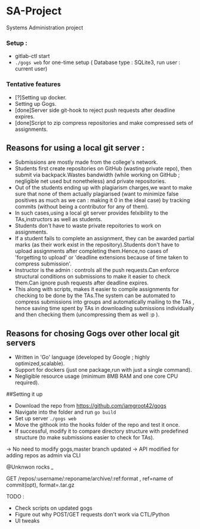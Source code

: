 # SA-Project
Systems Administration project 

### Setup :
* gitlab-ctl start
* ```./gogs web``` for one-time setup ( Database type : SQLite3, run user : current user)

### Tentative features 

* [?]Setting up docker.
* Setting up Gogs.
* [done]Server side git-hook to reject push requests after deadline expires.
* [done]Script to zip compress repositories and make compressed sets of assignments.

## Reasons for using a local git server :

* Submissions are mostly made from the college's network.
* Students first create repositories on GitHub (wasting private repo), then submit via backpack.Wastes bandwidth (while working on GitHub ; negligible net used but nonetheless) and private repositories.
* Out of the students ending up with plagiarism charges,we want to make sure that none of them actually plagiarised (want to minimize false positives as much as we can : making it 0 in the ideal case) by tracking commits (without being a contributor for any of them).
* In such cases,using a local git server provides felxibility to the TAs,instructors as well as students.
* Students don't have to waste private repoitories to work on assignments.
* If a student fails to complete an assignment, they can be awarded partial marks (as their work exist in the repository).Students don't have to upload assignments after completing them.Hence,no cases of 'forgetting to upload' or 'deadline extensions because of time taken to compress submission'.
* Instructor is the admin : controls all the push requests.Can enforce structural conditions on submissions to make it easier to check them.Can ignore push requests after deadline expires.
* This along with scripts, makes it easier to compile assignments for checking to be done by the TAs.The system can be automated to compress submissions into groups and automatically mailing to the TAs , hence saving time spent by TAs in downloading submissions individually and then checking them (uncompressing them as well :p ).

## Reasons for chosing Gogs over other local git servers 

* Written in 'Go' language (developed by Google ; highly optimized,scalable).
* Support for dockers (just one package,run with just a single command).
* Negligible resource usage (minimum 8MB RAM and one core CPU required).

##Setting it up

* Download the repo from https://github.com/iamgroot42/gogs
* Navigate into the folder and run ```go build```
* Set up server ```./gogs web```
* Move the githook into the hooks folder of the repo and test it once.
* If successful, modify it to compare directory structure with predefined structure (to make submissions easier to check for TAs).

-> No need to modify gogs,master branch updated
-> API modified for adding repos as admin via CLI

@Unknwon rocks *_*

GET /repos/:username/:reponame/archive/:ref:format , ref=name of commit(opt), format=.tar.gz

TODO : 
* Check scripts on updated gogs
* Figure out why POST/GET requests don't work via CTL/Python
* UI tweaks
